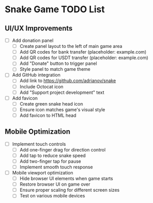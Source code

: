 # Snake Game TODO List

## UI/UX Improvements
- [ ] Add donation panel
  - [ ] Create panel layout to the left of main game area
  - [ ] Add QR codes for bank transfer (placeholder: example.com)
  - [ ] Add QR codes for USDT transfer (placeholder: example.com)
  - [ ] Add "Donate" button to trigger panel
  - [ ] Style panel to match game theme

- [ ] Add GitHub integration
  - [ ] Add link to https://github.com/adrianov/snake
  - [ ] Include Octocat icon
  - [ ] Add "Support project development" text

- [ ] Add favicon
  - [ ] Create green snake head icon
  - [ ] Ensure icon matches game's visual style
  - [ ] Add favicon to HTML head

## Mobile Optimization
- [ ] Implement touch controls
  - [ ] Add one-finger drag for direction control
  - [ ] Add tap to reduce snake speed
  - [ ] Add two-finger tap for pause
  - [ ] Implement smooth touch response

- [ ] Mobile viewport optimization
  - [ ] Hide browser UI elements when game starts
  - [ ] Restore browser UI on game over
  - [ ] Ensure proper scaling for different screen sizes
  - [ ] Test on various mobile devices 